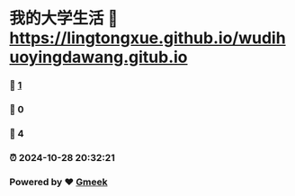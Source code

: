 # 我的大学生活 :link: https://lingtongxue.github.io/wudihuoyingdawang.gitub.io 
### :page_facing_up: [1](https://lingtongxue.github.io/wudihuoyingdawang.gitub.io/tag.html) 
### :speech_balloon: 0 
### :hibiscus: 4 
### :alarm_clock: 2024-10-28 20:32:21 
### Powered by :heart: [Gmeek](https://github.com/Meekdai/Gmeek)

